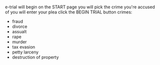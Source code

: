 e-trial will begin on the START page
you will pick the crime you're accused of
you will enter your plea
click the BEGIN TRIAL button
  crimes: 
  - fraud
  - divorce
  - assualt
  - rape
  - murder
  - tax evasion
  - petty larceny
  - destruction of property
